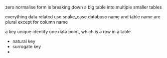 zero normalise form is breaking down a big table into multiple smaller tables

everything data related use snake_case
database name and table name are plural except for column name

a key unique identify one data point, which is a row in a table
- natural key
- surrogate key
-

